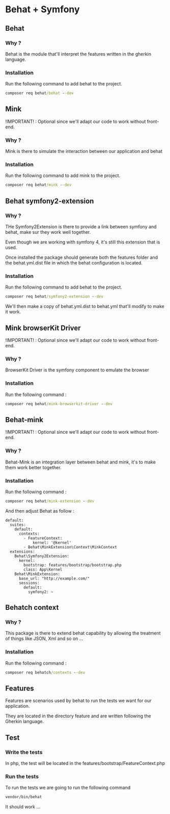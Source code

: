 # Behat + Symfony

## Behat

### Why ?

Behat is the module that'll interpret the features written in the gherkin language.

### Installation 

Run the following command to add behat to the project.

```cmd
composer req behat/behat --dev
```

## Mink

!IMPORTANT! : Optional since we'll adapt our code to work without front-end.

### Why ? 

Mink is there to simulate the interaction between our application and behat

### Installation

Run the following command to add mink to the project.

```cmd
composer req behat/mink --dev
```

## Behat symfony2-extension

### Why ?

THe Symfony2Extension is there to provide a link between symfony and behat, make sur they work well together.

Even though we are working with symfony 4, it's still this extension that is used.

Once installed the package should generate both the features folder and the behat.yml.dist file in which the behat configuration is located.

### Installation

Run the following command to add behat to the project.

```cmd
composer req behat/symfony2-extension --dev
```

We'll then make a copy of behat.yml.dist to behat.yml that'll modify to make it work.

## Mink browserKit Driver

!IMPORTANT! : Optional since we'll adapt our code to work without front-end.

### Why ?

BrowserKit Driver is the symfony component to emulate the browser

### Installation

Run the following command :
```cmd
composer req behat/mink-browserkit-driver --dev
```

## Behat-mink

!IMPORTANT! : Optional since we'll adapt our code to work without front-end.

### Why ?

Behat-Mink is an integration layer between behat and mink, it's to make them work better together. 

### Installation

Run the following command : 

```cmd
composer req behat/mink-extension --dev
```

And then adjust Behat as follow :

```Gherkin
default:
  suites:
    default:
      contexts:
        - FeatureContext:
            kernel: '@kernel'
        - Behat\MinkExtension\Context\MinkContext
  extensions:
    Behat\Symfony2Extension:
      kernel:
        bootstrap: features/bootstrap/bootstrap.php
        class: App\Kernel
    Behat\MinkExtension:
      base_url: "http://example.com/"
      sessions:
        default:
          symfony2: ~
```

## Behatch context

### Why ?

This package is there to extend behat capability by allowing the treatment of things like JSON, Xml and so on ...

### Installation

Run the following command : 

```cmd
composer req behatch/contexts --dev
```

## Features

Features are scenarios used by behat to run the tests we want for our application.

They are located in the directory feature and are written following the Gherkin language.

## Test

### Write the tests

In php, the test will be located in the features/bootstrap/FeatureContext.php

### Run the tests

To run the tests we are going to run the following command

```cmd
vendor/bin/behat
```

It should work ...